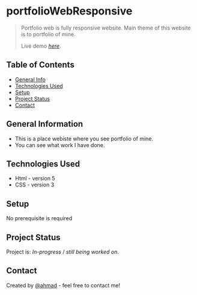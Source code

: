 # portfolioWebResponsive

> Portfolio web is fully responsive website.
> Main theme of this website is to portfolio of mine.
>
> Live demo [_here_](https://Uranus1.netlify.app/). 
## Table of Contents
* [General Info](#general-information)
* [Technologies Used](#technologies-used)
* [Setup](#setup)
* [Project Status](#project-status)
* [Contact](#contact)



## General Information
- This is a place webiste where you see portfolio of mine.
- You can see what work I have done.


## Technologies Used
- Html - version 5
- CSS - version 3



## Setup
No prerequisite is required




## Project Status
Project is:  _In-progress_ / _still being worked on_.







## Contact
Created by [@ahmad](mailto:ahmad53shah@gmail.com) - feel free to contact me!




